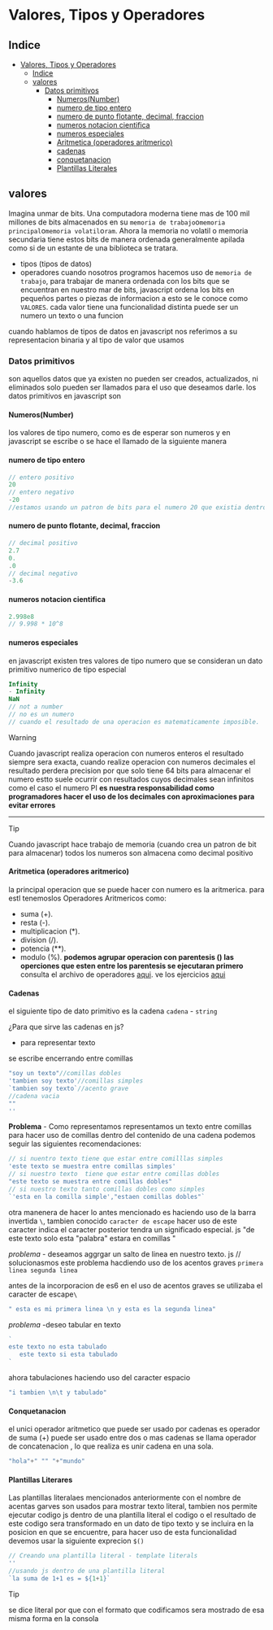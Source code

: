 # Valores, Tipos y Operadores
## Indice
- [Valores, Tipos y Operadores](#valores-tipos-y-operadores)
  - [Indice](#indice)
  - [valores](#valores)
    - [Datos primitivos](#datos-primitivos)
      - [Numeros(Number)](#numerosnumber)
      - [numero de tipo entero](#numero-de-tipo-entero)
      - [numero de punto flotante, decimal, fraccion](#numero-de-punto-flotante-decimal-fraccion)
      - [numeros notacion cientifica](#numeros-notacion-cientifica)
      - [numeros especiales](#numeros-especiales)
      - [Aritmetica (operadores aritmerico)](#aritmetica-operadores-aritmerico)
      - [cadenas](#cadenas)
      - [conquetanacion](#conquetanacion)
      - [Plantillas Literales](#plantillas-literares)
## valores
Imagina unmar de bits.
Una computadora moderna tiene mas de 100 mil millones de bits almacenados en su `memoria de trabajo`o`memoria principal`o`memoria volatil`o`ram`.
Ahora la memoria no volatil o memoria secundaria tiene estos bits de manera ordenada generalmente apilada como si de un estante de una biblioteca se tratara.
- tipos (tipos de datos)
- operadores
cuando nosotros programos hacemos uso de `memoria de trabajo`, para trabajar de manera ordenada con los bits que se encuentran en nuestro mar de bits, javascript ordena los bits en pequeños partes o piezas de informacion a esto se le conoce como `VALORES`.
cada valor tiene una funcionalidad distinta puede ser un numero un texto o una funcion

cuando hablamos de tipos de datos en javascript nos referimos a su representacion binaria y al tipo de  valor que usamos

### Datos primitivos
son aquellos datos que ya existen no pueden ser creados, actualizados, ni eliminados solo pueden ser llamados para el uso que deseamos darle.
los datos primitivos en javascript son
#### Numeros(Number)
los valores de tipo numero, como es de esperar son numeros y en javascript se escribe o se hace el llamado de la siguiente manera
#### numero de tipo entero
```js
// entero positivo
20
// entero negativo
-20
//estamos usando un patron de bits para el numero 20 que existia dentro de la memoria de trabajo
```
#### numero de punto flotante, decimal, fraccion
```js
// decimal positivo
2.7
0.
.0
// decimal negativo
-3.6
```
#### numeros notacion cientifica
```js
2.998e8
// 9.998 * 10^8
```
#### numeros especiales
en javascript existen tres valores de tipo numero que se consideran un dato primitivo numerico de tipo especial
```js
Infinity
- Infinity
NaN
// not a number
// no es un numero
// cuando el resultado de una operacion es matematicamente imposible.
```
> [!WARNING]
> Cuando javascript realiza operacion con numeros enteros el resultado siempre sera exacta, cuando realize operacion con numeros decimales el resultado perdera precision por que solo tiene 64 bits para almacenar el numero estto suele ocurrir con resultados cuyos decimales sean infinitos como el caso el numero PI **es nuestra responsabilidad como programadores hacer el uso de los decimales con aproximaciones para evitar errores**
---
> [!TIP]
> Cuando javascript hace trabajo de memoria (cuando crea un patron de bit para almacenar) todos los numeros son almacena como decimal positivo
#### Aritmetica (operadores aritmerico)
la principal operacion que se puede hacer con numero es la aritmerica.
para estl tenemoslos Operadores Aritmericos como:
- suma (+).
- resta (-).
- multiplicacion (*).
- division (/).
- potencia (**).
- modulo (%).
**podemos agrupar operacion con parentesis () las operciones que esten entre los parentesis se ejecutaran primero**
consulta el archivo de operadores [aqui](./operadores.js).
ve los ejercicios [aqui](./ejercicios.js)
#### Cadenas
el siguiente tipo de dato primitivo es la cadena `cadena` - `string`

¿Para que sirve las cadenas en js?
- para representar texto

se escribe encerrando entre comillas
```js
"soy un texto"//comillas dobles
'tambien soy texto'//comillas simples
`tambien soy texto`//acento grave
//cadena vacia
""
''
```
**Problema** -  Como representamos representamos un texto entre comillas para hacer uso de comillas dentro del contenido de una cadena podemos seguir las siguientes recomendaciones:
```js
// si nuentro texto tiene que estar entre comilllas simples
'este texto se muestra entre comillas simples'
// si nuestro texto  tiene que estar entre comillas dobles
"este texto se muestra entre comillas dobles"
// si nuestro texto tanto comillas dobles como simples 
`'esta en la comilla simple',"estaen comillas dobles"`
```
otra manenera de hacer lo antes mencionado es haciendo uso de la barra invertida `\`, tambien conocido `caracter de escape`
hacer uso de este caracter indica el caracter posterior tendra un significado especial.
js
"de este texto solo esta \"palabra\" estara en comillas "

*problema* - deseamos aggrgar un salto de linea en nuestro texto.
js
// solucionasmos este problema hacdiendo uso de los acentos graves
`primera linea
segunda linea`

antes de la incorporacion de es6 en el uso de acentos graves se utilizaba el caracter de escape`\`
```js
" esta es mi primera linea \n y esta es la segunda linea"
```
*problema* -deseo tabular en texto
```js
`
este texto no esta tabulado
   este texto si esta tabulado 
`
```
ahora tabulaciones haciendo uso del caracter espacio
```js
"i tambien \n\t y tabulado"
```
#### Conquetanacion
el unici operador aritmetico que puede ser usado por cadenas es operador de suma (+) puede ser usado entre dos o mas cadenas se llama operador de concatenacion , lo que realiza es unir cadena en una sola.
```js
"hola"+" "" "+"mundo"
```
#### Plantillas Literares
Las plantillas literalaes mencionados anteriormente con el nombre de acentas garves son usados para mostrar texto literal, tambien nos permite ejecutar codigo js dentro de una plantilla literal el codigo o el resultado de este codigo sera transformado en un dato de tipo texto y se incluira en la posicion en que se encuentre, para hacer uso de esta funcionalidad devemos usar la siguiente exprecion `$()`
```js
// Creando una plantilla literal - template literals 
''
//usando js dentro de una plantilla literal
`la suma de 1+1 es = ${1+1}`
```
> [!TIP]
> se dice literal por que con el formato que codificamos sera mostrado de esa misma forma en la consola
